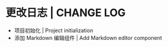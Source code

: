 # 更改日志 | CHANGE LOG

- 项目初始化 | Project initialization
- 添加 Markdown 编辑组件 | Add Markdown editor component
